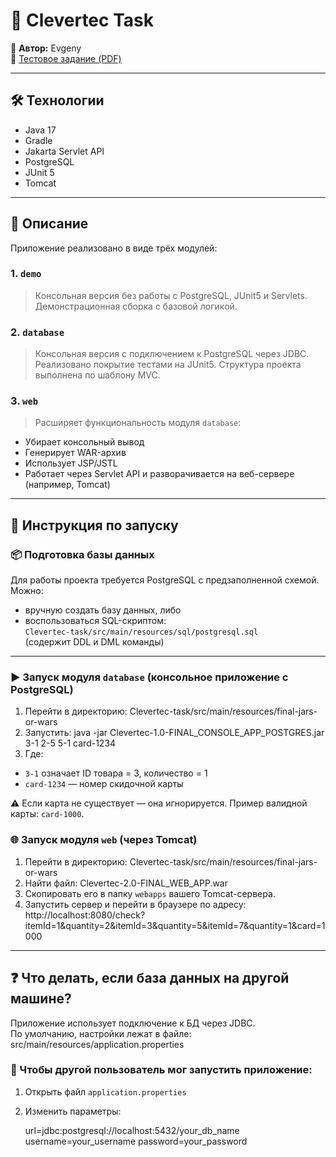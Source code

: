 # 🧾 Clevertec Task

🔖 **Автор:** Evgeny  
📄 [Тестовое задание (PDF)](docs/BackendDevCourse.pdf)

---

## 🛠️ Технологии

- Java 17  
- Gradle  
- Jakarta Servlet API  
- PostgreSQL  
- JUnit 5  
- Tomcat  

---

## 📌 Описание

Приложение реализовано в виде трёх модулей:

### 1. `demo`  
> Консольная версия без работы с PostgreSQL, JUnit5 и Servlets. Демонстрационная сборка с базовой логикой.

### 2. `database`  
> Консольная версия с подключением к PostgreSQL через JDBC.  
Реализовано покрытие тестами на JUnit5. Структура проекта выполнена по шаблону MVC.

### 3. `web`  
> Расширяет функциональность модуля `database`:  
- Убирает консольный вывод  
- Генерирует WAR-архив  
- Использует JSP/JSTL  
- Работает через Servlet API и разворачивается на веб-сервере (например, Tomcat)

---

## 🚀 Инструкция по запуску

### 📦 Подготовка базы данных
Для работы проекта требуется PostgreSQL с предзаполненной схемой.  
Можно:
- вручную создать базу данных, либо  
- воспользоваться SQL-скриптом:  
  `Clevertec-task/src/main/resources/sql/postgresql.sql`  
  (содержит DDL и DML команды)

---

### ▶️ Запуск модуля `database` (консольное приложение с PostgreSQL)

1. Перейти в директорию: Clevertec-task/src/main/resources/final-jars-or-wars
2. Запустить: java -jar Clevertec-1.0-FINAL_CONSOLE_APP_POSTGRES.jar 3-1 2-5 5-1 card-1234
3. Где:
- `3-1` означает ID товара = 3, количество = 1  
- `card-1234` — номер скидочной карты

⚠️ Если карта не существует — она игнорируется. Пример валидной карты: `card-1000`.

### 🌐 Запуск модуля `web` (через Tomcat)

1. Перейти в директорию: Clevertec-task/src/main/resources/final-jars-or-wars
2. Найти файл: Clevertec-2.0-FINAL_WEB_APP.war
3. Скопировать его в папку `webapps` вашего Tomcat-сервера.
4. Запустить сервер и перейти в браузере по адресу: http://localhost:8080/check?itemId=1&quantity=2&itemId=3&quantity=5&itemId=7&quantity=1&card=1000
---

## ❓ Что делать, если база данных на другой машине?

Приложение использует подключение к БД через JDBC.  
По умолчанию, настройки лежат в файле:  
src/main/resources/application.properties

### 🔧 Чтобы другой пользователь мог запустить приложение:
1. Открыть файл `application.properties`
2. Изменить параметры:

   url=jdbc:postgresql://localhost:5432/your_db_name
   username=your_username
   password=your_password
